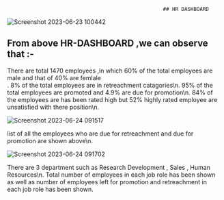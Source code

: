                                                        ## HR DASHBOARD
![Screenshot 2023-06-23 100442](https://github.com/shrutiece/Power-Bi-Dashboard/assets/86507110/5acaf701-34ba-40fc-ab60-4b7e82730035)

## From above HR-DASHBOARD ,we can observe that :-

There are total 1470 employees ,in which 60% of the total employees are male and that of 40% are femlale<br />.
8% of the total employees are in retreachment catagories\n.
95% of the total employees are promoted and 4.9% are due for promotion\n.
84% of the employees are has been rated high but 52% highly rated employee are unsatisfied with there position\n.


![Screenshot 2023-06-24 091517](https://github.com/shrutiece/Power-Bi-Dashboard/assets/86507110/d195a51a-2c59-4816-8b93-1ee2f5bab8b8)

list of all the employees who are due for retreachment and  due for promotion are shown above\n.

![Screenshot 2023-06-24 091702](https://github.com/shrutiece/Power-Bi-Dashboard/assets/86507110/57527dba-9f87-45d4-988a-d34d9385ea78)

There are 3 department such as Research Development , Sales , Human Resources\n.
Total number of employees in each job role has been shown as well as number of employees left for promotion and retreachment in each job role has been shown.

